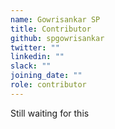 ```yaml
---
name: Gowrisankar SP
title: Contributor
github: spgowrisankar
twitter: ""
linkedin: ""
slack: ""
joining_date: ""
role: contributor
---
```


Still waiting for this

